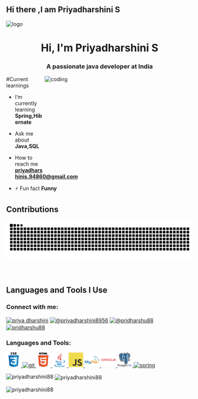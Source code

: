 ## Hi there ,I am Priyadharshini S
![logo]( https://github.com/Priyadharshini88/Priyadharshini-S/blob/main/github-header-image.png)
<h1 align="center">Hi, I'm Priyadharshini S</h1>
<h3 align="center">A passionate java developer at India</h3>

<img align="right" alt="coding" width="400" height="250" src="https://user-images.githubusercontent.com/74038190/236119160-976a0405-caa7-470c-9356-16d43402ea0a.gif">
#Current learnings

-  I’m currently learning **Spring,Hibernate**

-  Ask me about **Java,SQL**

-  How to reach me **priyadharshinis.94860@gmail.com**

- ⚡ Fun fact **Funny**
## Contributions
  <img alt="snake eating my contributions" width="1300" src="https://raw.githubusercontent.com/THARUNESHWAR-369/THARUNESHWAR-369/output/github-contribution-grid-snake.svg" />
  <br/><br/><br/>

##  Languages and Tools I Use

<h3 align="left">Connect with me:</h3>
<p align="left">
<a href="https://linkedin.com/in/priya dharshini" target="blank"><img align="center" src="https://raw.githubusercontent.com/rahuldkjain/github-profile-readme-generator/master/src/images/icons/Social/linked-in-alt.svg" alt="priya dharshini" height="30" width="40" /></a>
<a href="https://www.youtube.com/c/@priyadharshini8956" target="blank"><img align="center" src="https://raw.githubusercontent.com/rahuldkjain/github-profile-readme-generator/master/src/images/icons/Social/youtube.svg" alt="@priyadharshini8956" height="30" width="40" /></a>
<a href="https://www.hackerrank.com/@pridharshu88" target="blank"><img align="center" src="https://raw.githubusercontent.com/rahuldkjain/github-profile-readme-generator/master/src/images/icons/Social/hackerrank.svg" alt="@pridharshu88" height="30" width="40" /></a>
<a href="https://www.leetcode.com/pridharshu88" target="blank"><img align="center" src="https://raw.githubusercontent.com/rahuldkjain/github-profile-readme-generator/master/src/images/icons/Social/leet-code.svg" alt="pridharshu88" height="30" width="40" /></a>
</p>

<h3 align="left">Languages and Tools:</h3>
<p align="left"> <a href="https://www.w3schools.com/css/" target="_blank" rel="noreferrer"> <img src="https://raw.githubusercontent.com/devicons/devicon/master/icons/css3/css3-original-wordmark.svg" alt="css3" width="40" height="40"/> </a> <a href="https://git-scm.com/" target="_blank" rel="noreferrer"> <img src="https://www.vectorlogo.zone/logos/git-scm/git-scm-icon.svg" alt="git" width="40" height="40"/> </a> <a href="https://www.w3.org/html/" target="_blank" rel="noreferrer"> <img src="https://raw.githubusercontent.com/devicons/devicon/master/icons/html5/html5-original-wordmark.svg" alt="html5" width="40" height="40"/> </a> <a href="https://www.java.com" target="_blank" rel="noreferrer"> <img src="https://raw.githubusercontent.com/devicons/devicon/master/icons/java/java-original.svg" alt="java" width="40" height="40"/> </a> <a href="https://developer.mozilla.org/en-US/docs/Web/JavaScript" target="_blank" rel="noreferrer"> <img src="https://raw.githubusercontent.com/devicons/devicon/master/icons/javascript/javascript-original.svg" alt="javascript" width="40" height="40"/> </a> <a href="https://www.mysql.com/" target="_blank" rel="noreferrer"> <img src="https://raw.githubusercontent.com/devicons/devicon/master/icons/mysql/mysql-original-wordmark.svg" alt="mysql" width="40" height="40"/> </a> <a href="https://www.oracle.com/" target="_blank" rel="noreferrer"> <img src="https://raw.githubusercontent.com/devicons/devicon/master/icons/oracle/oracle-original.svg" alt="oracle" width="40" height="40"/> </a> <a href="https://www.postgresql.org" target="_blank" rel="noreferrer"> <img src="https://raw.githubusercontent.com/devicons/devicon/master/icons/postgresql/postgresql-original-wordmark.svg" alt="postgresql" width="40" height="40"/> </a> <a href="https://spring.io/" target="_blank" rel="noreferrer"> <img src="https://www.vectorlogo.zone/logos/springio/springio-icon.svg" alt="spring" width="40" height="40"/> </a> </p>

<p><img align="left" src="https://github-readme-stats.vercel.app/api/top-langs?username=priyadharshini88&show_icons=true&locale=en&layout=compact" alt="priyadharshini88" /></p>

<p>&nbsp;<img align="center" src="https://github-readme-stats.vercel.app/api?username=priyadharshini88&show_icons=true&locale=en" alt="priyadharshini88" /></p>

<p><img align="center" src="https://github-readme-streak-stats.herokuapp.com/?user=priyadharshini88&" alt="priyadharshini88" /></p>

